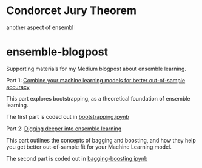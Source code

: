 # Condorcet Jury Theorem

another aspect of ensembl

# ensemble-blogpost
Supporting materials for my Medium blogpost about ensemble learning.

Part 1: <a href="https://medium.com/starschema-blog/combine-your-machine-learning-models-for-better-out-of-sample-accuracy-14f0f60ffe13">Combine your machine learning models for better out-of-sample accuracy</a>

This part explores bootstrapping, as a theoretical foundation of ensemble learning.

The first part is coded out in <a href=https://github.com/morkapronczay/ensemble-blogpost/blob/master/bootstrap.ipynb>bootstrapping.ipynb</a>

Part 2: <a href="https://medium.com/starschema-blog/digging-deeper-into-ensemble-learning-7d218be8cf00">Digging deeper into ensemble learning</a>

This part outlines the concepts of bagging and boosting, and how they help you get better out-of-sample fit for your Machine Learning model.

The second part is coded out in <a href=https://github.com/morkapronczay/ensemble-blogpost/blob/master/bagging-boosting.ipynb>bagging-boosting.ipynb</a>
